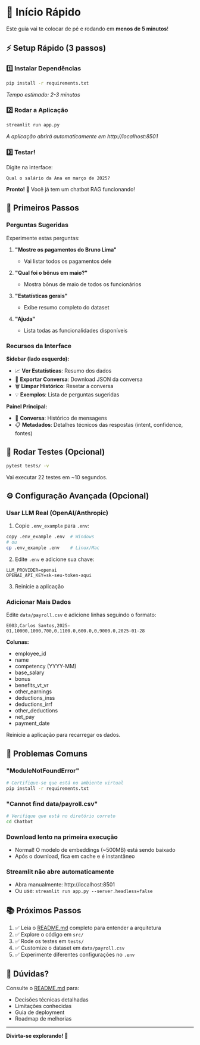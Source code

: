 # 🚀 Início Rápido

Este guia vai te colocar de pé e rodando em **menos de 5 minutos**!

## ⚡ Setup Rápido (3 passos)

### 1️⃣ Instalar Dependências

```bash
pip install -r requirements.txt
```

*Tempo estimado: 2-3 minutos*

### 2️⃣ Rodar a Aplicação

```bash
streamlit run app.py
```

*A aplicação abrirá automaticamente em http://localhost:8501*

### 3️⃣ Testar!

Digite na interface:

```
Qual o salário da Ana em março de 2025?
```

**Pronto! 🎉** Você já tem um chatbot RAG funcionando!

## 📱 Primeiros Passos

### Perguntas Sugeridas

Experimente estas perguntas:

1. **"Mostre os pagamentos do Bruno Lima"**
   - Vai listar todos os pagamentos dele

2. **"Qual foi o bônus em maio?"**
   - Mostra bônus de maio de todos os funcionários

3. **"Estatísticas gerais"**
   - Exibe resumo completo do dataset

4. **"Ajuda"**
   - Lista todas as funcionalidades disponíveis

### Recursos da Interface

**Sidebar (lado esquerdo):**
- 📈 **Ver Estatísticas**: Resumo dos dados
- 💾 **Exportar Conversa**: Download JSON da conversa
- 🗑️ **Limpar Histórico**: Resetar a conversa
- 💡 **Exemplos**: Lista de perguntas sugeridas

**Painel Principal:**
- 💬 **Conversa**: Histórico de mensagens
- 📋 **Metadados**: Detalhes técnicos das respostas (intent, confidence, fontes)

## 🧪 Rodar Testes (Opcional)

```bash
pytest tests/ -v
```

Vai executar 22 testes em ~10 segundos.

## ⚙️ Configuração Avançada (Opcional)

### Usar LLM Real (OpenAI/Anthropic)

1. Copie `.env_example` para `.env`:
```bash
copy .env_example .env  # Windows
# ou
cp .env_example .env    # Linux/Mac
```

2. Edite `.env` e adicione sua chave:
```env
LLM_PROVIDER=openai
OPENAI_API_KEY=sk-seu-token-aqui
```

3. Reinicie a aplicação

### Adicionar Mais Dados

Edite `data/payroll.csv` e adicione linhas seguindo o formato:

```csv
E003,Carlos Santos,2025-01,10000,1000,700,0,1100.0,600.0,0,9000.0,2025-01-28
```

**Colunas:**
- employee_id
- name
- competency (YYYY-MM)
- base_salary
- bonus
- benefits_vt_vr
- other_earnings
- deductions_inss
- deductions_irrf
- other_deductions
- net_pay
- payment_date

Reinicie a aplicação para recarregar os dados.

## 🐛 Problemas Comuns

### "ModuleNotFoundError"
```bash
# Certifique-se que está no ambiente virtual
pip install -r requirements.txt
```

### "Cannot find data/payroll.csv"
```bash
# Verifique que está no diretório correto
cd Chatbot
```

### Download lento na primeira execução
- Normal! O modelo de embeddings (~500MB) está sendo baixado
- Após o download, fica em cache e é instantâneo

### Streamlit não abre automaticamente
- Abra manualmente: http://localhost:8501
- Ou use: `streamlit run app.py --server.headless=false`

## 📚 Próximos Passos

1. ✅ Leia o [README.md](README.md) completo para entender a arquitetura
2. ✅ Explore o código em `src/`
3. ✅ Rode os testes em `tests/`
4. ✅ Customize o dataset em `data/payroll.csv`
5. ✅ Experimente diferentes configurações no `.env`

## 💬 Dúvidas?

Consulte o [README.md](README.md) para:
- Decisões técnicas detalhadas
- Limitações conhecidas
- Guia de deployment
- Roadmap de melhorias

---

**Divirta-se explorando! 🚀** 